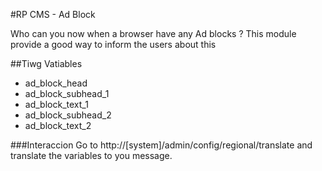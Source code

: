 #RP CMS -  Ad Block

Who can you now when a browser have any Ad blocks ? 
This module provide a good way to inform the users about this

##Tiwg Vatiables 
- ad_block_head 
- ad_block_subhead_1
- ad_block_text_1
- ad_block_subhead_2
- ad_block_text_2

###Interaccion 
Go to http://[system]/admin/config/regional/translate and translate the variables to you message.
